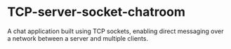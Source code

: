 # TCP-server-socket-chatroom
A chat application built using TCP sockets, enabling direct messaging over a network between a server and multiple clients.
